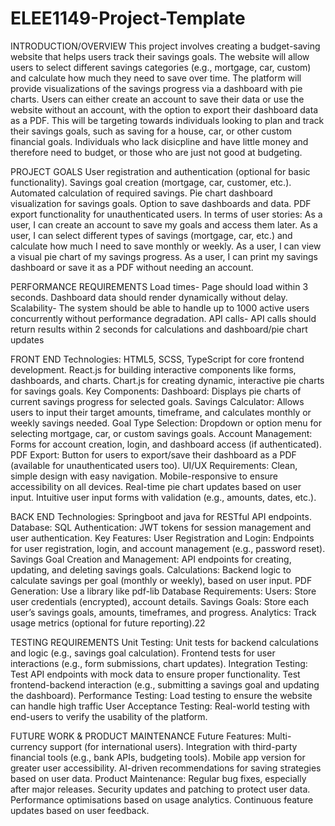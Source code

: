 # ELEE1149-Project-Template

INTRODUCTION/OVERVIEW 
 This project involves creating a budget-saving website that helps users track their savings goals. The website will allow users to select different savings categories (e.g., mortgage, car, custom) and calculate how much they need to save over time. The platform will provide visualizations of the savings progress via a dashboard with pie charts. Users can either create an account to save their data or use the website without an account, with the option to export their dashboard data as a PDF. This will be targeting towards individuals looking to plan and track their savings goals, such as saving for a house, car, or other custom financial goals. Individuals who lack disicpline and have little money and therefore need to budget, or those who are just not good at budgeting. 

 PROJECT GOALS
 User registration and authentication (optional for basic functionality).
 Savings goal creation (mortgage, car, customer, etc.).
 Automated calculation of required savings.
 Pie chart dashboard visualization for savings goals.
 Option to save dashboards and data.
 PDF export functionality for unauthenticated users.
 In terms of user stories:
 As a user, I can create an account to save my goals and access them later.
 As a user, I can select different types of savings (mortgage, car, etc.) and calculate how much I need to save monthly or weekly.
 As a user, I can view a visual pie chart of my savings progress.
 As a user, I can print my savings dashboard or save it as a PDF without needing an account.
 
PERFORMANCE REQUIREMENTS
Load times- Page should load within 3 seconds.
Dashboard data should render dynamically without delay.
Scalability- The system should be able to handle up to 1000 active users concurrently without performance degradation.
API calls- API calls should return results within 2 seconds for calculations and dashboard/pie chart updates

FRONT END
Technologies:
HTML5, SCSS, TypeScript for core frontend development.
React.js  for building interactive components like forms, dashboards, and charts.
Chart.js for creating dynamic, interactive pie charts for savings goals.
Key Components:
Dashboard: Displays pie charts of current savings progress for selected goals.
Savings Calculator: Allows users to input their target amounts, timeframe, and calculates monthly or weekly savings needed.
Goal Type Selection: Dropdown or option menu for selecting mortgage, car, or custom savings goals.
Account Management: Forms for account creation, login, and dashboard access (if authenticated).
PDF Export: Button for users to export/save their dashboard as a PDF (available for unauthenticated users too).
UI/UX Requirements:
Clean, simple design with easy navigation.
Mobile-responsive to ensure accessibility on all devices.
Real-time pie chart updates based on user input.
Intuitive user input forms with validation (e.g., amounts, dates, etc.).

BACK END
Technologies:
Springboot and java for RESTful API endpoints.
Database: SQL 
Authentication: JWT tokens for session management and user authentication.
Key Features:
User Registration and Login: Endpoints for user registration, login, and account management (e.g., password reset).
Savings Goal Creation and Management: API endpoints for creating, updating, and deleting savings goals.
Calculations: Backend logic to calculate savings per goal (monthly or weekly), based on user input.
PDF Generation: Use a library like pdf-lib 
Database Requirements:
Users: Store user credentials (encrypted), account details.
Savings Goals: Store each user’s savings goals, amounts, timeframes, and progress.
Analytics: Track usage metrics (optional for future reporting).22

TESTING REQUIREMENTS
Unit Testing:
Unit tests for backend calculations and logic (e.g., savings goal calculation).
Frontend tests for user interactions (e.g., form submissions, chart updates).
Integration Testing:
Test API endpoints with mock data to ensure proper functionality.
Test frontend-backend interaction (e.g., submitting a savings goal and updating the dashboard).
Performance Testing:
Load testing to ensure the website can handle high traffic
User Acceptance Testing:
Real-world testing with end-users to verify the usability of the platform.

FUTURE WORK & PRODUCT MAINTENANCE
Future Features:
Multi-currency support (for international users).
Integration with third-party financial tools (e.g., bank APIs, budgeting tools).
Mobile app version for greater user accessibility.
AI-driven recommendations for saving strategies based on user data.
Product Maintenance:
Regular bug fixes, especially after major releases.
Security updates and patching to protect user data.
Performance optimisations based on usage analytics.
Continuous feature updates based on user feedback.

